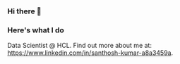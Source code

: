 ### Hi there 👋

### Here's what I do

Data Scientist @ HCL. Find out more about me at: https://www.linkedin.com/in/santhosh-kumar-a8a3459a.
